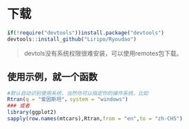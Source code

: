 # 下载
```R
if(!require("devtools"))install.package("devtools")
devtools::install_github("Liripo/Ryoudao")
```
>devtols没有系统权限很难安装，可以使用remotes包下载。

## 使用示例，就一个函数
```R
#默认自动识别使用系统，当然你可以指定你的操作系统，比如
Rtran(q = "爱因斯坦"，system = "windows")
### 或者
library(ggplot2)
sapply(row.names(mtcars),Rtran,from = "en",to = "zh-CHS")
```

